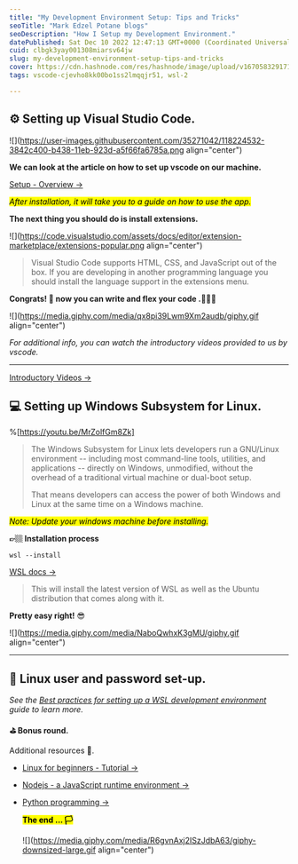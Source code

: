 ```yaml
---
title: "My Development Environment Setup: Tips and Tricks"
seoTitle: "Mark Edzel Potane blogs"
seoDescription: "How I Setup my Development Environment."
datePublished: Sat Dec 10 2022 12:47:13 GMT+0000 (Coordinated Universal Time)
cuid: clbgk3yay001308miarsv64jw
slug: my-development-environment-setup-tips-and-tricks
cover: https://cdn.hashnode.com/res/hashnode/image/upload/v1670583291712/aURZPXS28.png
tags: vscode-cjevho8kk00bo1ss2lmqqjr51, wsl-2

---
```


## **⚙️ Setting up Visual Studio Code.**

![](https://user-images.githubusercontent.com/35271042/118224532-3842c400-b438-11eb-923d-a5f66fa6785a.png align="center")

**We can look at the article on how to set up vscode on our machine.**

[Setup - Overview -&gt;](https://code.visualstudio.com/docs/setup/setup-overview)

*<mark>After installation, it will take you to a guide on how to use the app.</mark>*

**The next thing you should do is install extensions.**

![](https://code.visualstudio.com/assets/docs/editor/extension-marketplace/extensions-popular.png align="center")

> Visual Studio Code supports HTML, CSS, and JavaScript out of the box. If you are developing in another programming language you should install the language support in the extensions menu.

**Congrats! 🥳 now you can write and flex your code .👨🏽‍💻**

![](https://media.giphy.com/media/qx8pi39Lwm9Xm2audb/giphy.gif align="center")

*For additional info, you can watch the introductory videos provided to us by vscode.*

---

[Introductory Videos -&gt;](https://code.visualstudio.com/docs/getstarted/introvideos)

## **💻 Setting up Windows Subsystem for Linux.**

%[https://youtu.be/MrZolfGm8Zk] 

> The Windows Subsystem for Linux lets developers run a GNU/Linux environment -- including most command-line tools, utilities, and applications -- directly on Windows, unmodified, without the overhead of a traditional virtual machine or dual-boot setup.
> 
> That means developers can access the power of both Windows and Linux at the same time on a Windows machine.

*<mark>Note: Update your windows machine before installing.</mark>*

**👉🏼 Installation process**

`wsl --install`

[WSL docs -&gt;](https://learn.microsoft.com/en-us/windows/wsl/install)

> This will install the latest version of WSL as well as the Ubuntu distribution that comes along with it.

**Pretty easy right!** 😎

![](https://media.giphy.com/media/NaboQwhxK3gMU/giphy.gif align="center")

---

## **🐧 Linux user and password set-up.**

*See the* [*Best practices for setting up a WSL development environment*](https://learn.microsoft.com/en-us/windows/wsl/setup/environment#set-up-your-linux-username-and-password) *guide to learn more.*

**⛳️ Bonus round.**

Additional resources 📖.

* [Linux for beginners - Tutorial -&gt;](https://ubuntu.com/tutorials/command-line-for-beginners#1-overview)
    
* [Nodejs - a JavaScript runtime environment -&gt;](https://nodejs.org/)
    
* [Python programming -&gt;](https://www.python.org/)
    
    **<mark>The end ... 🏳️</mark>**
    
    ![](https://media.giphy.com/media/R6gvnAxj2ISzJdbA63/giphy-downsized-large.gif align="center")